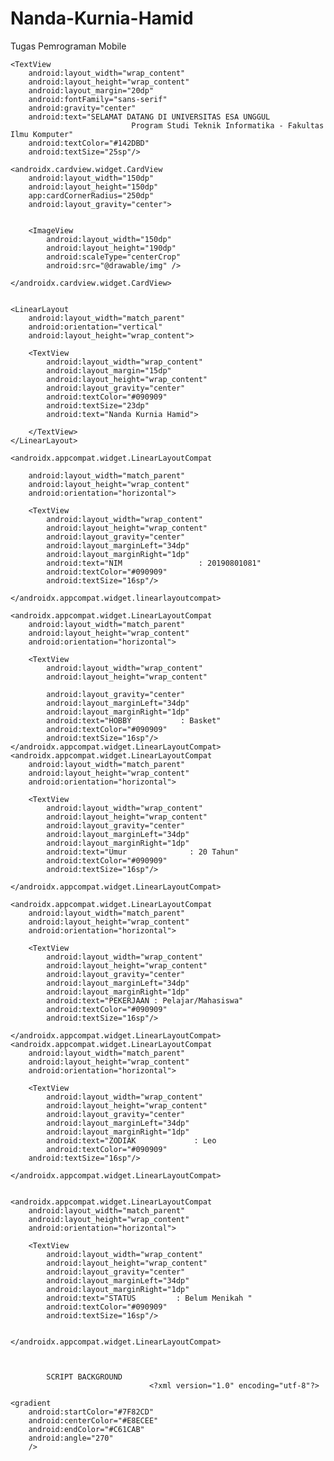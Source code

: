 # Nanda-Kurnia-Hamid
Tugas Pemrograman Mobile

<?xml version="1.0" encoding="utf-8"?>
<LinearLayout xmlns:android="http://schemas.android.com/apk/res/android"
    xmlns:app="http://schemas.android.com/apk/res-auto"
    xmlns:tools="http://schemas.android.com/tools"
    android:layout_width="match_parent"
    android:layout_height="match_parent"
    android:orientation="vertical"
    tools:context=".MainActivity"
    android:background="@drawable/nan">


    <TextView
        android:layout_width="wrap_content"
        android:layout_height="wrap_content"
        android:layout_margin="20dp"
        android:fontFamily="sans-serif"
        android:gravity="center"
        android:text="SELAMAT DATANG DI UNIVERSITAS ESA UNGGUL
                               Program Studi Teknik Informatika - Fakultas Ilmu Komputer"
        android:textColor="#142DBD"
        android:textSize="25sp"/>

    <androidx.cardview.widget.CardView
        android:layout_width="150dp"
        android:layout_height="150dp"
        app:cardCornerRadius="250dp"
        android:layout_gravity="center">


        <ImageView
            android:layout_width="150dp"
            android:layout_height="190dp"
            android:scaleType="centerCrop"
            android:src="@drawable/img" />

    </androidx.cardview.widget.CardView>


    <LinearLayout
        android:layout_width="match_parent"
        android:orientation="vertical"
        android:layout_height="wrap_content">

        <TextView
            android:layout_width="wrap_content"
            android:layout_margin="15dp"
            android:layout_height="wrap_content"
            android:layout_gravity="center"
            android:textColor="#090909"
            android:textSize="23dp"
            android:text="Nanda Kurnia Hamid">

        </TextView>
    </LinearLayout>

    <androidx.appcompat.widget.LinearLayoutCompat

        android:layout_width="match_parent"
        android:layout_height="wrap_content"
        android:orientation="horizontal">

        <TextView
            android:layout_width="wrap_content"
            android:layout_height="wrap_content"
            android:layout_gravity="center"
            android:layout_marginLeft="34dp"
            android:layout_marginRight="1dp"
            android:text="NIM                 : 20190801081"
            android:textColor="#090909"
            android:textSize="16sp"/>

    </androidx.appcompat.widget.linearlayoutcompat>

    <androidx.appcompat.widget.LinearLayoutCompat
        android:layout_width="match_parent"
        android:layout_height="wrap_content"
        android:orientation="horizontal">

        <TextView
            android:layout_width="wrap_content"
            android:layout_height="wrap_content"

            android:layout_gravity="center"
            android:layout_marginLeft="34dp"
            android:layout_marginRight="1dp"
            android:text="HOBBY           : Basket"
            android:textColor="#090909"
            android:textSize="16sp"/>
    </androidx.appcompat.widget.LinearLayoutCompat>
    <androidx.appcompat.widget.LinearLayoutCompat
        android:layout_width="match_parent"
        android:layout_height="wrap_content"
        android:orientation="horizontal">

        <TextView
            android:layout_width="wrap_content"
            android:layout_height="wrap_content"
            android:layout_gravity="center"
            android:layout_marginLeft="34dp"
            android:layout_marginRight="1dp"
            android:text="Umur              : 20 Tahun"
            android:textColor="#090909"
            android:textSize="16sp"/>

    </androidx.appcompat.widget.LinearLayoutCompat>

    <androidx.appcompat.widget.LinearLayoutCompat
        android:layout_width="match_parent"
        android:layout_height="wrap_content"
        android:orientation="horizontal">

        <TextView
            android:layout_width="wrap_content"
            android:layout_height="wrap_content"
            android:layout_gravity="center"
            android:layout_marginLeft="34dp"
            android:layout_marginRight="1dp"
            android:text="PEKERJAAN : Pelajar/Mahasiswa"
            android:textColor="#090909"
            android:textSize="16sp"/>

    </androidx.appcompat.widget.LinearLayoutCompat>
    <androidx.appcompat.widget.LinearLayoutCompat
        android:layout_width="match_parent"
        android:layout_height="wrap_content"
        android:orientation="horizontal">

        <TextView
            android:layout_width="wrap_content"
            android:layout_height="wrap_content"
            android:layout_gravity="center"
            android:layout_marginLeft="34dp"
            android:layout_marginRight="1dp"
            android:text="ZODIAK             : Leo
            android:textColor="#090909"
        android:textSize="16sp"/>

    </androidx.appcompat.widget.LinearLayoutCompat>


    <androidx.appcompat.widget.LinearLayoutCompat
        android:layout_width="match_parent"
        android:layout_height="wrap_content"
        android:orientation="horizontal">

        <TextView
            android:layout_width="wrap_content"
            android:layout_height="wrap_content"
            android:layout_gravity="center"
            android:layout_marginLeft="34dp"
            android:layout_marginRight="1dp"
            android:text="STATUS         : Belum Menikah "
            android:textColor="#090909"
            android:textSize="16sp"/>
                                   
         
    </androidx.appcompat.widget.LinearLayoutCompat>
                                   
                                   
                                   
            SCRIPT BACKGROUND
                                   <?xml version="1.0" encoding="utf-8"?>
<shape xmlns:android="http://schemas.android.com/apk/res/android"
    android:shape="rectangle">

    <gradient
        android:startColor="#7F82CD"
        android:centerColor="#E8ECEE"
        android:endColor="#C61CAB"
        android:angle="270"
        />

</shape><?xml version="1.0" encoding="utf-8"?>
<selector xmlns:android="http://schemas.android.com/apk/res/android">

</selector>
                                   
